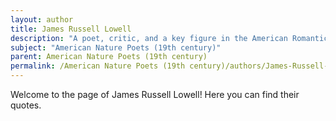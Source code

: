 ```yaml
---
layout: author
title: James Russell Lowell
description: "A poet, critic, and a key figure in the American Romantic movement, Lowell's poetry often reflects themes of nature and social reform, contributing to the broader discourse of nature in 19th-century American literature."
subject: "American Nature Poets (19th century)"
parent: American Nature Poets (19th century)
permalink: /American Nature Poets (19th century)/authors/James-Russell-Lowell/
---
```


Welcome to the page of James Russell Lowell! Here you can find their quotes.
